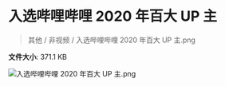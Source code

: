 # 入选哔哩哔哩 2020 年百大 UP 主

> 其他 / 非视频 / 入选哔哩哔哩 2020 年百大 UP 主.png

**文件大小**: 371.1 KB

<img src="https://file.hsyhx.top/video/其他/非视频/入选哔哩哔哩 2020 年百大 UP 主.png"  alt="入选哔哩哔哩 2020 年百大 UP 主.png" />